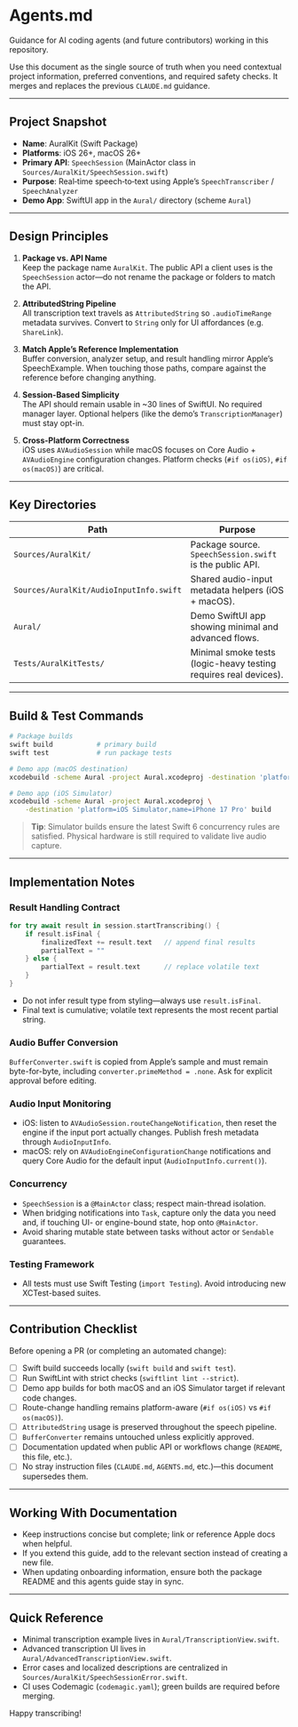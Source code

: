 # Agents.md

Guidance for AI coding agents (and future contributors) working in this repository.

Use this document as the single source of truth when you need contextual project
information, preferred conventions, and required safety checks. It merges and replaces
the previous `CLAUDE.md` guidance.

---

## Project Snapshot

- **Name**: AuralKit (Swift Package)
- **Platforms**: iOS 26+, macOS 26+
- **Primary API**: `SpeechSession` (MainActor class in `Sources/AuralKit/SpeechSession.swift`)
- **Purpose**: Real‑time speech‑to‑text using Apple’s `SpeechTranscriber` / `SpeechAnalyzer`
- **Demo App**: SwiftUI app in the `Aural/` directory (scheme `Aural`)

---

## Design Principles

1. **Package vs. API Name**  
   Keep the package name `AuralKit`. The public API a client uses is the `SpeechSession`
   actor—do not rename the package or folders to match the API.

2. **AttributedString Pipeline**  
   All transcription text travels as `AttributedString` so `.audioTimeRange` metadata
   survives. Convert to `String` only for UI affordances (e.g. `ShareLink`).

3. **Match Apple’s Reference Implementation**  
   Buffer conversion, analyzer setup, and result handling mirror Apple’s SpeechExample.
   When touching those paths, compare against the reference before changing anything.

4. **Session-Based Simplicity**  
   The API should remain usable in ~30 lines of SwiftUI. No required manager layer.
   Optional helpers (like the demo’s `TranscriptionManager`) must stay opt-in.

5. **Cross-Platform Correctness**  
   iOS uses `AVAudioSession` while macOS focuses on Core Audio + `AVAudioEngine`
   configuration changes. Platform checks (`#if os(iOS)`, `#if os(macOS)`) are critical.

---

## Key Directories

| Path                      | Purpose |
|---------------------------|---------|
| `Sources/AuralKit/`       | Package source. `SpeechSession.swift` is the public API. |
| `Sources/AuralKit/AudioInputInfo.swift` | Shared audio-input metadata helpers (iOS + macOS). |
| `Aural/`                  | Demo SwiftUI app showing minimal and advanced flows. |
| `Tests/AuralKitTests/`    | Minimal smoke tests (logic-heavy testing requires real devices). |

---

## Build & Test Commands

```bash
# Package builds
swift build           # primary build
swift test            # run package tests

# Demo app (macOS destination)
xcodebuild -scheme Aural -project Aural.xcodeproj -destination 'platform=macOS' build

# Demo app (iOS Simulator)
xcodebuild -scheme Aural -project Aural.xcodeproj \
    -destination 'platform=iOS Simulator,name=iPhone 17 Pro' build
```

> **Tip**: Simulator builds ensure the latest Swift 6 concurrency rules are satisfied.
> Physical hardware is still required to validate live audio capture.

---

## Implementation Notes

### Result Handling Contract

```swift
for try await result in session.startTranscribing() {
    if result.isFinal {
        finalizedText += result.text   // append final results
        partialText = ""
    } else {
        partialText = result.text      // replace volatile text
    }
}
```

- Do not infer result type from styling—always use `result.isFinal`.
- Final text is cumulative; volatile text represents the most recent partial string.

### Audio Buffer Conversion

`BufferConverter.swift` is copied from Apple’s sample and must remain byte-for-byte,
including `converter.primeMethod = .none`. Ask for explicit approval before editing.

### Audio Input Monitoring

- iOS: listen to `AVAudioSession.routeChangeNotification`, then reset the engine if the
  input port actually changes. Publish fresh metadata through `AudioInputInfo`.
- macOS: rely on `AVAudioEngineConfigurationChange` notifications and query Core Audio
  for the default input (`AudioInputInfo.current()`).

### Concurrency

- `SpeechSession` is a `@MainActor` class; respect main-thread isolation.
- When bridging notifications into `Task`, capture only the data you need and, if
  touching UI- or engine-bound state, hop onto `@MainActor`.
- Avoid sharing mutable state between tasks without actor or `Sendable` guarantees.

### Testing Framework

- All tests must use Swift Testing (`import Testing`). Avoid introducing new XCTest-based suites.

---

## Contribution Checklist

Before opening a PR (or completing an automated change):

- [ ] Swift build succeeds locally (`swift build` and `swift test`).
- [ ] Run SwiftLint with strict checks (`swiftlint lint --strict`).
- [ ] Demo app builds for both macOS and an iOS Simulator target if relevant code changes.
- [ ] Route-change handling remains platform-aware (`#if os(iOS)` vs `#if os(macOS)`).
- [ ] `AttributedString` usage is preserved throughout the speech pipeline.
- [ ] `BufferConverter` remains untouched unless explicitly approved.
- [ ] Documentation updated when public API or workflows change (`README`, this file, etc.).
- [ ] No stray instruction files (`CLAUDE.md`, `AGENTS.md`, etc.)—this document supersedes them.

---

## Working With Documentation

- Keep instructions concise but complete; link or reference Apple docs when helpful.
- If you extend this guide, add to the relevant section instead of creating a new file.
- When updating onboarding information, ensure both the package README and this agents
  guide stay in sync.

---

## Quick Reference

- Minimal transcription example lives in `Aural/TranscriptionView.swift`.
- Advanced transcription UI lives in `Aural/AdvancedTranscriptionView.swift`.
- Error cases and localized descriptions are centralized in `Sources/AuralKit/SpeechSessionError.swift`.
- CI uses Codemagic (`codemagic.yaml`); green builds are required before merging.

Happy transcribing!
